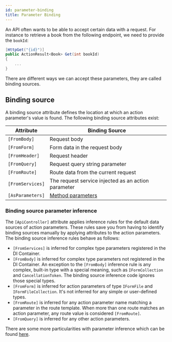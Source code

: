 ```yaml
---
id: parameter-binding
title: Parameter Binding
---
```


An API often wants to be able to accept certain data with a request. For instance to retrieve a book from the following endpoint, we need to provide the `bookId`:

```csharp
[HttpGet("{id}")]
public ActionResult<Book> Get(int bookId)
{
    ...
}
```

There are different ways we can accept these parameters, they are called binding sources.

## Binding source

A binding source attribute defines the location at which an action parameter's value is found. The following binding source attributes exist:

| Attribute        | Binding Source                                                                                                            |
| ---------------- | ------------------------------------------------------------------------------------------------------------------------- |
| `[FromBody]`     | Request body                                                                                                              |
| `[FromForm]`     | Form data in the request body                                                                                             |
| `[FromHeader]`   | Request header                                                                                                            |
| `[FromQuery]`    | Request query string parameter                                                                                            |
| `[FromRoute]`    | Route data from the current request                                                                                       |
| `[FromServices]` | The request service injected as an action parameter                                                                       |
| `[AsParameters]` | [Method parameters](https://learn.microsoft.com/en-us/aspnet/core/fundamentals/minimal-apis?view=aspnetcore-8.0#asparam7) |

### Binding source parameter inference

The `[ApiController]` attribute applies inference rules for the default data sources of action parameters. These rules save you from having to identify binding sources manually by applying attributes to the action parameters. The binding source inference rules behave as follows:

- `[FromServices]` is inferred for complex type parameters registered in the DI Container.
- `[FromBody]` is inferred for complex type parameters not registered in the DI Container. An exception to the `[FromBody]` inference rule is any complex, built-in type with a special meaning, such as `IFormCollection` and `CancellationToken`. The binding source inference code ignores those special types.
- `[FromForm]` is inferred for action parameters of type `IFormFile` and `IFormFileCollection`. It's not inferred for any simple or user-defined types.
- `[FromRoute]` is inferred for any action parameter name matching a parameter in the route template. When more than one route matches an action parameter, any route value is considered `[FromRoute]`.
- `[FromQuery]` is inferred for any other action parameters.

There are some more particularities with parameter inference which can be found [here](https://learn.microsoft.com/en-us/aspnet/core/web-api/?view=aspnetcore-8.0#binding-source-parameter-inference).

